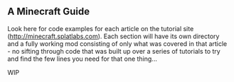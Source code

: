 ## A Minecraft Guide

Look here for code examples for each article on the tutorial site (http://minecraft.splatlabs.com). Each section will have its own directory and a fully working mod consisting of only what was covered in that article - no sifting through code that was built up over a series of tutorials to try and find the few lines you need for that one thing... 


WIP

